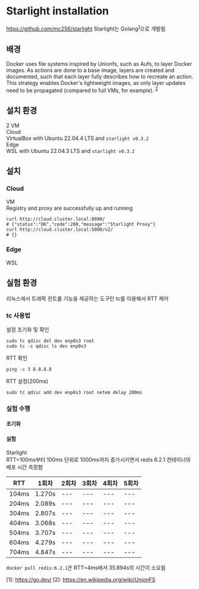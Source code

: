 # Starlight installation
https://github.com/mc256/starlight
Starlight는 Golang<sup>[1](#footnote_1)</sup>으로 개발됨


## 배경

Docker uses file systems inspired by Unionfs, such as Aufs, to layer Docker images. As actions are done to a base image, layers are created and documented, such that each layer fully describes how to recreate an action. This strategy enables Docker's lightweight images, as only layer updates need to be propagated (compared to full VMs, for example). <sup>[2](#footnote_2)</sup>







## 설치 환경
2 VM  
Cloud  
VirtualBox with Ubuntu 22.04.4 LTS and `starlight v0.3.2`  
Edge  
WSL with Ubuntu 22.04.3 LTS and `starlight v0.3.2` 

## 설치

### Cloud
VM  
Registry and proxy are successfully up and running
```
curl http://cloud.cluster.local:8090/
# {"status":"OK","code":200,"message":"Starlight Proxy"}
curl http://cloud.cluster.local:5000/v2/
# {}
```

### Edge
WSL  


## 실험 환경

리눅스에서 트래픽 컨트롤 기능을 제공하는 도구인 tc를 이용해서 RTT 제어  


### tc 사용법

설정 초기화 및 확인
```
sudo tc qdisc del dev enp0s3 root
sudo tc -s qdisc ls dev enp0s3
```
RTT 확인
```
ping -c 3 8.8.8.8
```
RTT 설정(200ms)
```
sudo tc qdisc add dev enp0s3 root netem delay 200ms
```


### 실험 수행

#### 초기화

#### 실험 
Starlight  
RTT=100ms부터 100ms 단위로 1000ms까지 증가시키면서 redis 6.2.1 컨테이너의 배포 시간 측정함

|RTT|1회차|2회차|3회차|4회차|5회차|
|---|---|---|---|---|---|
|104ms|1.270s|---|---|---|---|
|204ms|2.089s|---|---|---|---|
|304ms|2.807s|---|---|---|---|
|404ms|3.068s|---|---|---|---|
|504ms|3.707s|---|---|---|---|
|604ms|4.279s|---|---|---|---|
|704ms|4.847s|---|---|---|---|

`docker pull redis:6.2.1`은 RTT=4ms에서 35.894s의 시간이 소요됨


<a name="footnote_1">[1]</a>: https://go.dev/
<a name="footnote_2">[2]</a>: https://en.wikipedia.org/wiki/UnionFS
